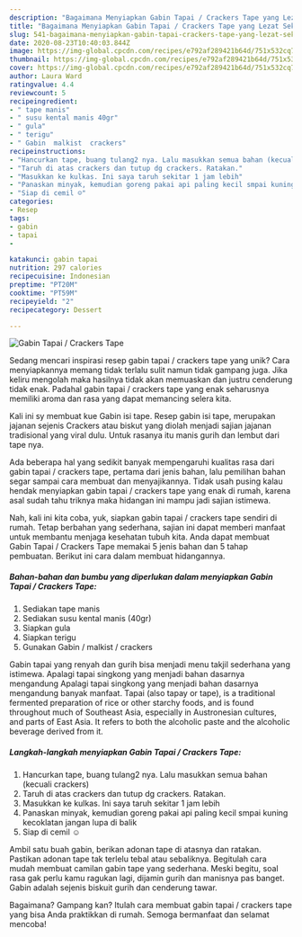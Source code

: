 ```yaml
---
description: "Bagaimana Menyiapkan Gabin Tapai / Crackers Tape yang Lezat Sekali"
title: "Bagaimana Menyiapkan Gabin Tapai / Crackers Tape yang Lezat Sekali"
slug: 541-bagaimana-menyiapkan-gabin-tapai-crackers-tape-yang-lezat-sekali
date: 2020-08-23T10:40:03.844Z
image: https://img-global.cpcdn.com/recipes/e792af289421b64d/751x532cq70/gabin-tapai-crackers-tape-foto-resep-utama.jpg
thumbnail: https://img-global.cpcdn.com/recipes/e792af289421b64d/751x532cq70/gabin-tapai-crackers-tape-foto-resep-utama.jpg
cover: https://img-global.cpcdn.com/recipes/e792af289421b64d/751x532cq70/gabin-tapai-crackers-tape-foto-resep-utama.jpg
author: Laura Ward
ratingvalue: 4.4
reviewcount: 5
recipeingredient:
- " tape manis"
- " susu kental manis 40gr"
- " gula"
- " terigu"
- " Gabin  malkist  crackers"
recipeinstructions:
- "Hancurkan tape, buang tulang2 nya. Lalu masukkan semua bahan (kecuali crackers)"
- "Taruh di atas crackers dan tutup dg crackers. Ratakan."
- "Masukkan ke kulkas. Ini saya taruh sekitar 1 jam lebih"
- "Panaskan minyak, kemudian goreng pakai api paling kecil smpai kuning kecoklatan jangan lupa di balik"
- "Siap di cemil ☺"
categories:
- Resep
tags:
- gabin
- tapai
- 

katakunci: gabin tapai  
nutrition: 297 calories
recipecuisine: Indonesian
preptime: "PT20M"
cooktime: "PT59M"
recipeyield: "2"
recipecategory: Dessert

---
```



![Gabin Tapai / Crackers Tape](https://img-global.cpcdn.com/recipes/e792af289421b64d/751x532cq70/gabin-tapai-crackers-tape-foto-resep-utama.jpg)

Sedang mencari inspirasi resep gabin tapai / crackers tape yang unik? Cara menyiapkannya memang tidak terlalu sulit namun tidak gampang juga. Jika keliru mengolah maka hasilnya tidak akan memuaskan dan justru cenderung tidak enak. Padahal gabin tapai / crackers tape yang enak seharusnya memiliki aroma dan rasa yang dapat memancing selera kita.

Kali ini sy membuat kue Gabin isi tape. Resep gabin isi tape, merupakan jajanan sejenis Crackers atau biskut yang diolah menjadi sajian jajanan tradisional yang viral dulu. Untuk rasanya itu manis gurih dan lembut dari tape nya.

Ada beberapa hal yang sedikit banyak mempengaruhi kualitas rasa dari gabin tapai / crackers tape, pertama dari jenis bahan, lalu pemilihan bahan segar sampai cara membuat dan menyajikannya. Tidak usah pusing kalau hendak menyiapkan gabin tapai / crackers tape yang enak di rumah, karena asal sudah tahu triknya maka hidangan ini mampu jadi sajian istimewa.


Nah, kali ini kita coba, yuk, siapkan gabin tapai / crackers tape sendiri di rumah. Tetap berbahan yang sederhana, sajian ini dapat memberi manfaat untuk membantu menjaga kesehatan tubuh kita. Anda dapat membuat Gabin Tapai / Crackers Tape memakai 5 jenis bahan dan 5 tahap pembuatan. Berikut ini cara dalam membuat hidangannya.

<!--inarticleads1-->

##### Bahan-bahan dan bumbu yang diperlukan dalam menyiapkan Gabin Tapai / Crackers Tape:

1. Sediakan  tape manis
1. Sediakan  susu kental manis (40gr)
1. Siapkan  gula
1. Siapkan  terigu
1. Gunakan  Gabin / malkist / crackers


Gabin tapai yang renyah dan gurih bisa menjadi menu takjil sederhana yang istimewa. Apalagi tapai singkong yang menjadi bahan dasarnya mengandung Apalagi tapai singkong yang menjadi bahan dasarnya mengandung banyak manfaat. Tapai (also tapay or tape), is a traditional fermented preparation of rice or other starchy foods, and is found throughout much of Southeast Asia, especially in Austronesian cultures, and parts of East Asia. It refers to both the alcoholic paste and the alcoholic beverage derived from it. 

<!--inarticleads2-->

##### Langkah-langkah menyiapkan Gabin Tapai / Crackers Tape:

1. Hancurkan tape, buang tulang2 nya. Lalu masukkan semua bahan (kecuali crackers)
1. Taruh di atas crackers dan tutup dg crackers. Ratakan.
1. Masukkan ke kulkas. Ini saya taruh sekitar 1 jam lebih
1. Panaskan minyak, kemudian goreng pakai api paling kecil smpai kuning kecoklatan jangan lupa di balik
1. Siap di cemil ☺


Ambil satu buah gabin, berikan adonan tape di atasnya dan ratakan. Pastikan adonan tape tak terlelu tebal atau sebaliknya. Begitulah cara mudah membuat camilan gabin tape yang sederhana. Meski begitu, soal rasa gak perlu kamu ragukan lagi, dijamin gurih dan manisnya pas banget. Gabin adalah sejenis biskuit gurih dan cenderung tawar. 

Bagaimana? Gampang kan? Itulah cara membuat gabin tapai / crackers tape yang bisa Anda praktikkan di rumah. Semoga bermanfaat dan selamat mencoba!
